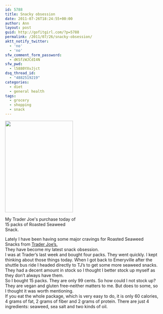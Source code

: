 ```yaml
---
id: 5788
title: Snacky obsession
date: 2011-07-26T18:24:55+00:00
author: Ann
layout: post
guid: http://gofitgirl.com/?p=5788
permalink: /2011/07/26/snacky-obsession/
aktt_notify_twitter:
  - 'no'
  - 'no'
sfw_comment_form_password:
  - dKSfzWJCdI4N
sfw_pwd:
  - l5880YXvJjct
dsq_thread_id:
  - "4882519219"
categories:
  - diet
  - general health
tags:
  - grocery
  - shopping
  - snack
---
```

<div id="attachment_5791" style="width: 233px" class="wp-caption alignleft">
  <a href="http://gofitgirl.com/blog/wp-content/uploads/2011/07/roasted-seaweed1.jpg"><img class="size-medium wp-image-5791" title="roasted seaweed" src="http://gofitgirl.com/blog/wp-content/uploads/2011/07/roasted-seaweed1-223x300.jpg" alt="" width="223" height="300" /></a>
  
  <p class="wp-caption-text">
    My Trader Joe's purchase today of 15 packs of Roasted Seaweed Snack.
  </p>
</div>

  
Lately I have been having some major cravings for Roasted Seaweed Snacks from [Trader Joe&#8217;s.](http://www.traderjoes.com/index.asp)  
They have become my latest snack obsession.  
[](http://www.traderjoes.com/index.asp)I was at Trader&#8217;s last week and bought four packs. They went quickly. I kept thinking about those things today. When I got back to Emeryville after the shuttle bus ride I headed directly to TJ&#8217;s to get some more seaweed snacks. They had a decent amount in stock so I thought I better stock up myself as they don&#8217;t always have them.  
So I bought 15 packs. They are only 99 cents. So how could I not stock up?  
They are vegan and gluten free&#8211;neither matters to me. But does to some, so I thought it was worth mentioning.  
If you eat the whole package, which is very easy to do, it is only 60 calories, 4 grams of fat, 2 grams of fiber and 2 grams of protein. There are just 4 ingredients: seaweed, sea salt and two kinds of oil.